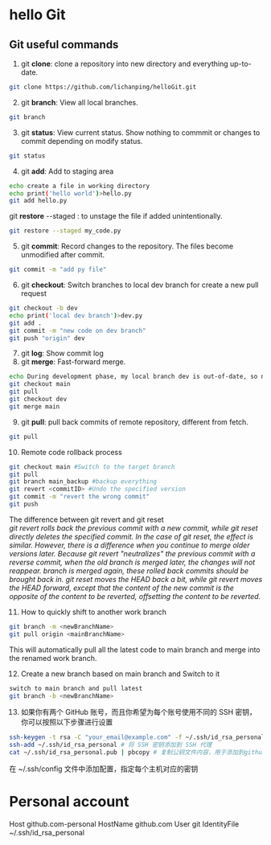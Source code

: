 # hello Git
## Git useful commands
1. git **clone**: clone a repository into new directory and everything up-to-date.
```bash
git clone https://github.com/lichanping/helloGit.git
```
2. git **branch**: View all local branches.
```bash
git branch
```
3. git **status**: View current status. Show nothing to commmit or changes to commit depending on modify status.
```bash
git status
```
4. git **add**: Add to staging area
```bash
echo create a file in working directory
echo print('hello world')>hello.py
git add hello.py
```
git **restore** --staged <file>: to unstage the file if added unintentionally.
```bash
git restore --staged my_code.py
```
5. git **commit**: Record changes to the repository. The files become unmodified after commit.
```bash
git commit -m "add py file"
```
6. git **checkout**: Switch branches to local dev branch for create a new pull request
```bash
git checkout -b dev
echo print('local dev branch')>dev.py
git add .
git commit -m "new code on dev branch"
git push "origin" dev 
```
7. git **log**: Show commit log
8. git **merge**: Fast-forward merge.
```bash
echo During development phase, my local branch dev is out-of-date, so need to merge latest code from main branch.
git checkout main
git pull
git checkout dev
git merge main
```
9. git **pull**: pull back commits of remote repository, different from fetch.
```bash
git pull
```
10. Remote code rollback process
```bash
git checkout main #Switch to the target branch
git pull
git branch main_backup #backup everything
git revert <commitID> #Undo the specified version
git commit -m "revert the wrong commit"
git push
```
The difference between git revert and git reset<br>
*git revert rolls back the previous commit with a new commit, while git reset directly deletes the specified commit.
In the case of git reset, the effect is similar. However, there is a difference when you continue to merge older versions later. Because git revert "neutralizes" the previous commit with a reverse commit, when the old branch is merged later, the changes will not reappear. branch is merged again, these rolled back commits should be brought back in.
git reset moves the HEAD back a bit, while git revert moves the HEAD forward, except that the content of the new commit is the opposite of the content to be reverted, offsetting the content to be reverted.*

11. How to quickly shift to another work branch
```bash
git branch -m <newBranchName>
git pull origin <mainBranchName>
```
This will automatically pull all the latest code to main branch and merge into the renamed work branch.

12. Create a new branch based on main branch and Switch to it
```bash
switch to main branch and pull latest
git branch -b <newBranchName> 
```
13. 如果你有两个 GitHub 账号，而且你希望为每个账号使用不同的 SSH 密钥，你可以按照以下步骤进行设置
```bash
ssh-keygen -t rsa -C "your_email@example.com" -f ~/.ssh/id_rsa_personal # 生成两个 SSH 密钥对
ssh-add ~/.ssh/id_rsa_personal # 将 SSH 密钥添加到 SSH 代理
cat ~/.ssh/id_rsa_personal.pub | pbcopy # 复制公钥文件内容，用于添加到github中的ssh key
```
在 ~/.ssh/config 文件中添加配置，指定每个主机对应的密钥
# Personal account
Host github.com-personal
HostName github.com
User git
IdentityFile ~/.ssh/id_rsa_personal
